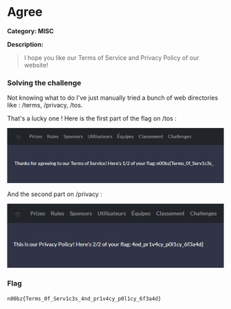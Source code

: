 # Agree

**Category: MISC**

**Description:**

>I hope you like our Terms of Service and Privacy Policy of our website!

### Solving the challenge

Not knowing what to do I've just manually tried a bunch of web directories like : /terms, /privacy, /tos.

That's a lucky one ! Here is the first part of the flag on /tos : 

![tos](/images/Agree1.JPG)

And the second part on /privacy :

![privacy](/images/Agree2.JPG)

### Flag

```n00bz{Terms_0f_Serv1c3s_4nd_pr1v4cy_p0l1cy_6f3a4d}```
